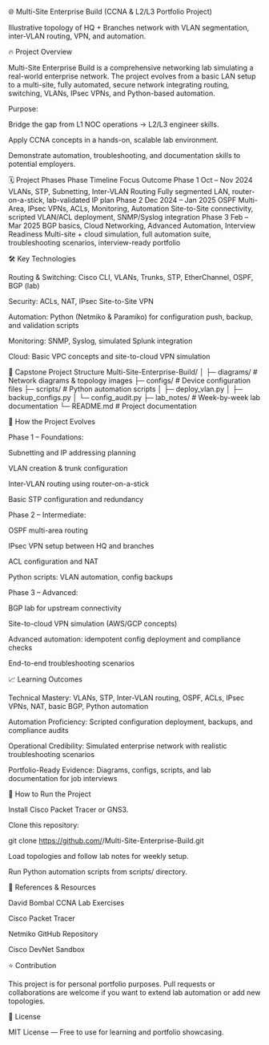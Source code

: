 🌐 Multi-Site Enterprise Build (CCNA & L2/L3 Portfolio Project)

Illustrative topology of HQ + Branches network with VLAN segmentation, inter-VLAN routing, VPN, and automation.

🔥 Project Overview

Multi-Site Enterprise Build is a comprehensive networking lab simulating a real-world enterprise network. The project evolves from a basic LAN setup to a multi-site, fully automated, secure network integrating routing, switching, VLANs, IPsec VPNs, and Python-based automation.

Purpose:

Bridge the gap from L1 NOC operations → L2/L3 engineer skills.

Apply CCNA concepts in a hands-on, scalable lab environment.

Demonstrate automation, troubleshooting, and documentation skills to potential employers.


🗓 Project Phases
Phase	Timeline	Focus	Outcome
Phase 1	Oct – Nov 2024	VLANs, STP, Subnetting, Inter-VLAN Routing	Fully segmented LAN, router-on-a-stick, lab-validated IP plan
Phase 2	Dec 2024 – Jan 2025	OSPF Multi-Area, IPsec VPNs, ACLs, Monitoring, Automation	Site-to-Site connectivity, scripted VLAN/ACL deployment, SNMP/Syslog integration
Phase 3	Feb – Mar 2025	BGP basics, Cloud Networking, Advanced Automation, Interview Readiness	Multi-site + cloud simulation, full automation suite, troubleshooting scenarios, interview-ready portfolio


🛠 Key Technologies

Routing & Switching: Cisco CLI, VLANs, Trunks, STP, EtherChannel, OSPF, BGP (lab)

Security: ACLs, NAT, IPsec Site-to-Site VPN

Automation: Python (Netmiko & Paramiko) for configuration push, backup, and validation scripts

Monitoring: SNMP, Syslog, simulated Splunk integration

Cloud: Basic VPC concepts and site-to-cloud VPN simulation


📂 Capstone Project Structure
Multi-Site-Enterprise-Build/
│
├─ diagrams/             # Network diagrams & topology images
├─ configs/              # Device configuration files
├─ scripts/              # Python automation scripts
│   ├─ deploy_vlan.py
│   ├─ backup_configs.py
│   └─ config_audit.py
├─ lab_notes/            # Week-by-week lab documentation
└─ README.md             # Project documentation



🚀 How the Project Evolves

Phase 1 – Foundations:

Subnetting and IP addressing planning

VLAN creation & trunk configuration

Inter-VLAN routing using router-on-a-stick

Basic STP configuration and redundancy


Phase 2 – Intermediate:

OSPF multi-area routing

IPsec VPN setup between HQ and branches

ACL configuration and NAT

Python scripts: VLAN automation, config backups


Phase 3 – Advanced:

BGP lab for upstream connectivity

Site-to-cloud VPN simulation (AWS/GCP concepts)

Advanced automation: idempotent config deployment and compliance checks

End-to-end troubleshooting scenarios



📈 Learning Outcomes

Technical Mastery: VLANs, STP, Inter-VLAN routing, OSPF, ACLs, IPsec VPNs, NAT, basic BGP, Python automation

Automation Proficiency: Scripted configuration deployment, backups, and compliance audits

Operational Credibility: Simulated enterprise network with realistic troubleshooting scenarios

Portfolio-Ready Evidence: Diagrams, configs, scripts, and lab documentation for job interviews


🎯 How to Run the Project

Install Cisco Packet Tracer or GNS3.

Clone this repository:

git clone https://github.com/<your-username>/Multi-Site-Enterprise-Build.git

Load topologies and follow lab notes for weekly setup.

Run Python automation scripts from scripts/ directory.



📖 References & Resources

David Bombal CCNA Lab Exercises

Cisco Packet Tracer

Netmiko GitHub Repository

Cisco DevNet Sandbox


⭐ Contribution

This project is for personal portfolio purposes. Pull requests or collaborations are welcome if you want to extend lab automation or add new topologies.

📝 License

MIT License — Free to use for learning and portfolio showcasing.
